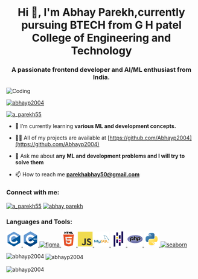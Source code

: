<h1 align="center">Hi 👋, I'm Abhay Parekh,currently pursuing BTECH from G H patel College of Engineering and Technology</h1>
<h3 align="center">A passionate frontend developer and AI/ML enthusiast from India.</h3>
<img align="center" alt="Coding" width="930" src="https://as2.ftcdn.net/v2/jpg/05/68/98/15/1000_F_568981524_2irG4VUSs06xbahAihTpkuSfxKkw8FqX.jpg">

<p align="left"> <a href="https://github.com/ryo-ma/github-profile-trophy"><img src="https://github-profile-trophy.vercel.app/?username=abhayp2004" alt="abhayp2004" /></a> </p>


<p align="left"> <a href="https://twitter.com/a_parekh55" target="blank"><img src="https://img.shields.io/twitter/follow/a_parekh55?logo=twitter&style=for-the-badge" alt="a_parekh55" /></a> </p>

- 🌱 I’m currently learning **various ML and development concepts.**

- 👨‍💻 All of my projects are available at [https://github.com/Abhayp2004](https://github.com/Abhayp2004)

- 💬 Ask me about **any ML and development problems and I will try to solve them**

- 📫 How to reach me **parekhabhay50@gmail.com**

<h3 align="left">Connect with me:</h3>
<p align="left">
<a href="https://twitter.com/a_parekh55" target="blank"><img align="center" src="https://raw.githubusercontent.com/rahuldkjain/github-profile-readme-generator/master/src/images/icons/Social/twitter.svg" alt="a_parekh55" height="30" width="40" /></a>
<a href="https://linkedin.com/in/abhay parekh" target="blank"><img align="center" src="https://raw.githubusercontent.com/rahuldkjain/github-profile-readme-generator/master/src/images/icons/Social/linked-in-alt.svg" alt="abhay parekh" height="30" width="40" /></a>
</p>

<h3 align="left">Languages and Tools:</h3>
<p align="left"> <a href="https://www.cprogramming.com/" target="_blank" rel="noreferrer"> <img src="https://raw.githubusercontent.com/devicons/devicon/master/icons/c/c-original.svg" alt="c" width="40" height="40"/> </a> <a href="https://www.w3schools.com/cpp/" target="_blank" rel="noreferrer"> <img src="https://raw.githubusercontent.com/devicons/devicon/master/icons/cplusplus/cplusplus-original.svg" alt="cplusplus" width="40" height="40"/> </a> <a href="https://www.figma.com/" target="_blank" rel="noreferrer"> <img src="https://www.vectorlogo.zone/logos/figma/figma-icon.svg" alt="figma" width="40" height="40"/> </a> <a href="https://www.w3.org/html/" target="_blank" rel="noreferrer"> <img src="https://raw.githubusercontent.com/devicons/devicon/master/icons/html5/html5-original-wordmark.svg" alt="html5" width="40" height="40"/> </a> <a href="https://developer.mozilla.org/en-US/docs/Web/JavaScript" target="_blank" rel="noreferrer"> <img src="https://raw.githubusercontent.com/devicons/devicon/master/icons/javascript/javascript-original.svg" alt="javascript" width="40" height="40"/> </a> <a href="https://www.mysql.com/" target="_blank" rel="noreferrer"> <img src="https://raw.githubusercontent.com/devicons/devicon/master/icons/mysql/mysql-original-wordmark.svg" alt="mysql" width="40" height="40"/> </a> <a href="https://pandas.pydata.org/" target="_blank" rel="noreferrer"> <img src="https://raw.githubusercontent.com/devicons/devicon/2ae2a900d2f041da66e950e4d48052658d850630/icons/pandas/pandas-original.svg" alt="pandas" width="40" height="40"/> </a> <a href="https://www.php.net" target="_blank" rel="noreferrer"> <img src="https://raw.githubusercontent.com/devicons/devicon/master/icons/php/php-original.svg" alt="php" width="40" height="40"/> </a> <a href="https://www.python.org" target="_blank" rel="noreferrer"> <img src="https://raw.githubusercontent.com/devicons/devicon/master/icons/python/python-original.svg" alt="python" width="40" height="40"/> </a> <a href="https://seaborn.pydata.org/" target="_blank" rel="noreferrer"> <img src="https://seaborn.pydata.org/_images/logo-mark-lightbg.svg" alt="seaborn" width="40" height="40"/> </a> </p>

<p><img align="left" src="https://github-readme-stats.vercel.app/api/top-langs?username=abhayp2004&show_icons=true&locale=en&layout=compact" alt="abhayp2004" /></p>

<p>&nbsp;<img align="center" src="https://github-readme-stats.vercel.app/api?username=abhayp2004&show_icons=true&locale=en" alt="abhayp2004" /></p>

<p><img align="center" src="https://github-readme-streak-stats.herokuapp.com/?user=abhayp2004&" alt="abhayp2004" /></p>

